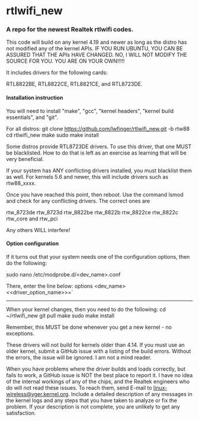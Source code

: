 rtlwifi_new
===========
### A repo for the newest Realtek rtlwifi codes.

This code will build on any kernel 4.19 and newer as long as the distro has not modified
any of the kernel APIs. IF YOU RUN UBUNTU, YOU CAN BE ASSURED THAT THE APIs HAVE CHANGED.
NO, I WILL NOT MODIFY THE SOURCE FOR YOU. YOU ARE ON YOUR OWN!!!!!

It includes drivers for the following cards:

RTL8822BE, RTL8822CE, RTL8821CE, and RTL8723DE.

#### Installation instruction

You will need to install "make", "gcc", "kernel headers", "kernel build essentials", and "git".

For all distros:
git clone https://github.com/lwfinger/rtlwifi_new.git -b rtw88
cd rtlwifi_new
make
sudo make install

Some distros provide RTL8723DE drivers. To use this driver, that one MUST be
blacklisted. How to do that is left as an exercise as learning that will be very beneficial.

If your system has ANY conflicting drivers installed, you must blacklist them as well. For kernels
5.6 and newer, this will include drivers such as rtw88_xxxx.

Once you have reached this point, then reboot. Use the command lsmod and check for any
conflicting drivers. The correct ones are

rtw_8723de  rtw_8723d  rtw_8822be  rtw_8822b  rtw_8822ce  rtw_8822c  rtw_core  and rtw_pci

Any others WILL interfere!

#### Option configuration
If it turns out that your system needs one of the configuration options, then do the following:

sudo nano /etc/modprobe.d/<dev_name>.conf 

There, enter the line below:
options <dev_name> <<driver_option_name>>=<value>`

***********************************************************************************************

When your kernel changes, then you need to do the following:
cd ~/rtlwifi_new
git pull
make
sudo make install

Remember, this MUST be done whenever you get a new kernel - no exceptions.

These drivers will not build for kernels older than 4.14. If you must use an older kernel,
submit a GitHub issue with a listing of the build errors. Without the errors, the issue
will be ignored. I am not a mind reader.

When you have problems where the driver builds and loads correctly, but fails to work, a GitHub
issue is NOT the best place to report it. I have no idea of the internal workings of any of the
chips, and the Realtek engineers who do will not read these issues. To reach them, send E-mail to
linux-wireless@vger.kernel.org. Include a detailed description of any messages in the kernel
logs and any steps that you have taken to analyze or fix the problem. If your description is
not complete, you are unlikely to get any satisfaction.

